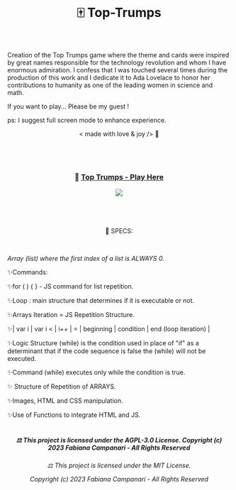 <br>

# <p align="center"> 🀄️ Top-Trumps </p>
<br>

Creation of the Top Trumps game where the theme and cards were inspired by great names responsible for the technology revolution and whom I have enormous admiration. I confess that I was touched several times during the production of this work and I dedicate it to Ada Lovelace to honor her contributions to humanity as one of the leading women in science and math.

If you want to play... Please be my guest !

ps: I suggest full screen mode to enhance experience.


 <p align="center"> < made with love & joy /> 🪬 </p>
  
  #

<br>

### <p align="center"> 🚀 [Top Trumps - Play Here](https://fabianacampanari.github.io/Top-Trumps)

<p align="center">
<img src="https://user-images.githubusercontent.com/113218619/214085733-1a176b90-d717-4dbf-b420-98cbf733fdf8.png" />
</p>
 
#

<br>

 <p align="center"> 📌 SPECS: </p>
 <br>

_Array (list) where the first index of a list is ALWAYS 0._

✨Commands:

✨for ( ) { } - JS command for list repetition.

✨Loop : main structure that determines if it is executable or not.

✨Arrays Iteration = JS Repetition Structure.

✨| var i | var i < | i++ | = | beginning | condition | end (loop iteration) |

✨Logic Structure (while) is the condition used in place of "if" as a determinant that if the code sequence is false the (while) will not be executed.

✨Command (while) executes only while the condition is true.

✨ Structure of Repetition of ARRAYS.

✨Images, HTML and CSS manipulation.

✨Use of Functions to integrate HTML and JS.

#

#####  <p align="center"> ⚖︎ This project is licensed under the AGPL-3.0 License. Copyright (c) 2023 Fabiana Campanari - All Rights Reserved </p>

###### <p align="center"> ⚖︎ This project is licensed under the MIT License. <p align="center"> Copyright (c) 2023 Fabiana Campanari - All Rights Reserved </p>





